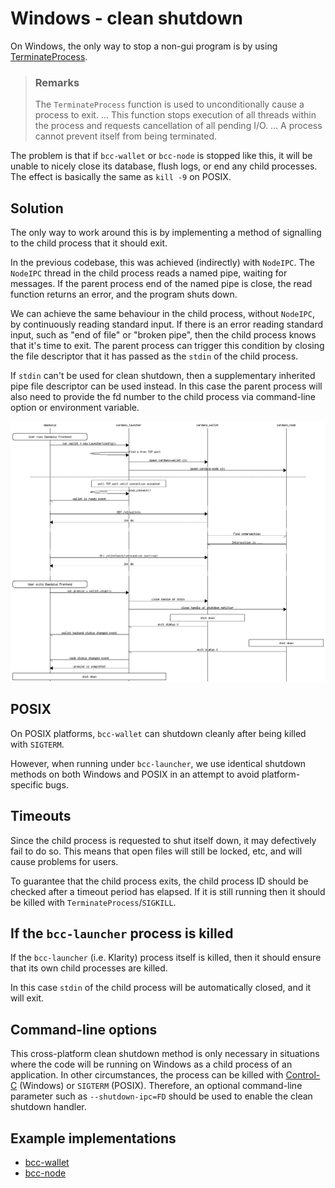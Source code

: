 # Windows - clean shutdown

On Windows, the only way to stop a non-gui program is by using [TerminateProcess](https://docs.microsoft.com/en-us/windows/win32/api/processthreadsapi/nf-processthreadsapi-terminateprocess).

> ### Remarks
>
> The `TerminateProcess` function is used to unconditionally cause a process to exit.
> ... This function stops execution of all threads within the process and requests cancellation of all pending I/O.
> ... A process cannot prevent itself from being terminated.

The problem is that if `bcc-wallet` or `bcc-node` is stopped
like this, it will be unable to nicely close its database, flush logs,
or end any child processes. The effect is basically the same as `kill -9`
on POSIX.

## Solution

The only way to work around this is by implementing a method of
signalling to the child process that it should exit.

In the previous codebase, this was achieved (indirectly) with
`NodeIPC`. The `NodeIPC` thread in the child process reads a named
pipe, waiting for messages. If the parent process end of the named
pipe is close, the read function returns an error, and the program
shuts down.

We can achieve the same behaviour in the child process, without
`NodeIPC`, by continuously reading standard input. If there is an
error reading standard input, such as "end of file" or "broken pipe",
then the child process knows that it's time to exit. The parent
process can trigger this condition by closing the file descriptor that
it has passed as the `stdin` of the child process.

If `stdin` can't be used for clean shutdown, then a supplementary
inherited pipe file descriptor can be used instead. In this case the
parent process will also need to provide the fd number to the child
process via command-line option or environment variable.

![Launch message sequence diagram](./launch.png)

## POSIX

On POSIX platforms, `bcc-wallet` can shutdown cleanly after being
killed with `SIGTERM`.

However, when running under `bcc-launcher`, we use identical
shutdown methods on both Windows and POSIX in an attempt to avoid
platform-specific bugs.

## Timeouts

Since the child process is requested to shut itself down, it may
defectively fail to do so. This means that open files will still be
locked, etc, and will cause problems for users.

To guarantee that the child process exits, the child process ID should
be checked after a timeout period has elapsed. If it is still running
then it should be killed with `TerminateProcess`/`SIGKILL`.

## If the `bcc-launcher` process is killed

If the `bcc-launcher` (i.e. Klarity) process itself is killed,
then it should ensure that its own child processes are killed.

In this case `stdin` of the child process will be automatically
closed, and it will exit.

## Command-line options

This cross-platform clean shutdown method is only necessary in
situations where the code will be running on Windows as a child
process of an application. In other circumstances, the process can be
killed with [Control-C](https://docs.microsoft.com/en-us/windows/console/generateconsolectrlevent)
(Windows) or `SIGTERM` (POSIX). Therefore, an optional command-line
parameter such as `--shutdown-ipc=FD` should be used to enable the
clean shutdown handler.

## Example implementations

* [bcc-wallet](https://github.com/The-Blockchain-Company/bcc-wallet/blob/master/lib/launcher/src/Bcc/Startup.hs)
* [bcc-node](https://github.com/The-Blockchain-Company/bcc-node/blob/1.10.1/bcc-node/src/Bcc/Node/Run.hs#L318-L358)
